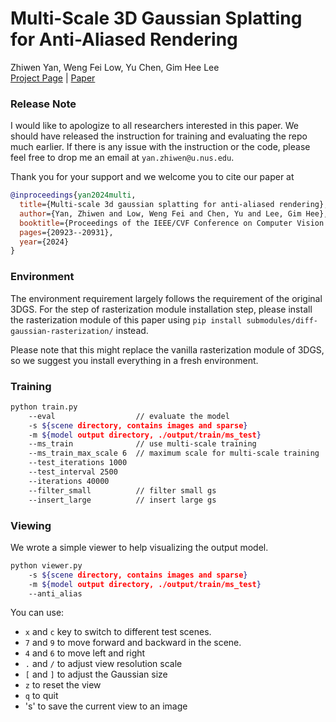 # Multi-Scale 3D Gaussian Splatting for Anti-Aliased Rendering
Zhiwen Yan, Weng Fei Low, Yu Chen, Gim Hee Lee <br>
[Project Page](https://jokeryan.github.io/projects/ms-gs/) | [Paper](https://arxiv.org/abs/2311.17089) 

### Release Note
I would like to apologize to all researchers interested in this paper.
We should have released the instruction for training and evaluating the repo much earlier.
If there is any issue with the instruction or the code, 
please feel free to drop me an email at `yan.zhiwen@u.nus.edu`.

Thank you for your support and we welcome you to cite our paper at
```bibtex
@inproceedings{yan2024multi,
  title={Multi-scale 3d gaussian splatting for anti-aliased rendering},
  author={Yan, Zhiwen and Low, Weng Fei and Chen, Yu and Lee, Gim Hee},
  booktitle={Proceedings of the IEEE/CVF Conference on Computer Vision and Pattern Recognition},
  pages={20923--20931},
  year={2024}
}
```

### Environment
The environment requirement largely follows the requirement of the original 3DGS.
For the step of rasterization module installation step, 
please install the rasterization module of this paper using `pip install submodules/diff-gaussian-rasterization/` instead.

Please note that this might replace the vanilla rasterization module of 3DGS, 
so we suggest you install everything in a fresh environment.

### Training
```bash
python train.py
    --eval                  // evaluate the model
    -s ${scene directory, contains images and sparse}
    -m ${model output directory, ./output/train/ms_test}
    --ms_train              // use multi-scale training
    --ms_train_max_scale 6  // maximum scale for multi-scale training
    --test_iterations 1000
    --test_interval 2500
    --iterations 40000
    --filter_small          // filter small gs
    --insert_large          // insert large gs
```

### Viewing
We wrote a simple viewer to help visualizing the output model.
```bash
python viewer.py
    -s ${scene directory, contains images and sparse}
    -m ${model output directory, ./output/train/ms_test}
    --anti_alias
```

You can use:
* `x` and `c` key to switch to different test scenes. 
* `7` and `9` to move forward and backward in the scene.
* `4` and `6` to move left and right
* `.` and `/` to adjust view resolution scale
* `[` and `]` to adjust the Gaussian size
* `z` to reset the view
* `q` to quit
* 's' to save the current view to an image
